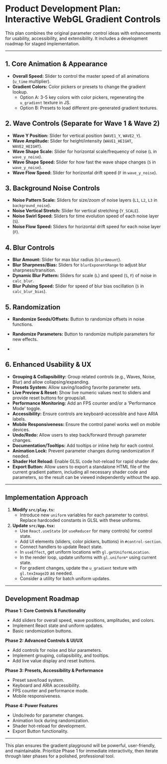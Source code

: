 # Product Development Plan: Interactive WebGL Gradient Controls

This plan combines the original parameter control ideas with enhancements for usability, accessibility, and extensibility. It includes a development roadmap for staged implementation.

---

## 1. Core Animation & Appearance

- **Overall Speed:** Slider to control the master speed of all animations (`u_time` multiplier).
- **Gradient Colors:** Color pickers or presets to change the gradient lookup.
  - Option A: 3-5 key colors with color pickers, regenerating the `u_gradient` texture in JS.
  - Option B: Presets to load different pre-generated gradient textures.

## 2. Wave Controls (Separate for Wave 1 & Wave 2)

- **Wave Y Position:** Slider for vertical position (`WAVE1_Y`, `WAVE2_Y`).
- **Wave Amplitude:** Slider for height/intensity (`WAVE1_HEIGHT`, `WAVE2_HEIGHT`).
- **Wave Shape Scale:** Slider for horizontal scale/frequency of noise (`L` in `wave_y_noise`).
- **Wave Shape Speed:** Slider for how fast the wave shape changes (`S` in `wave_y_noise`).
- **Wave Flow Speed:** Slider for horizontal drift speed (`F` in `wave_y_noise`).

## 3. Background Noise Controls

- **Noise Pattern Scale:** Sliders for size/zoom of noise layers (`L1`, `L2`, `L3` in `background_noise`).
- **Noise Vertical Stretch:** Slider for vertical stretching (`Y_SCALE`).
- **Noise Swirl Speed:** Sliders for time evolution speed of each noise layer (`S`).
- **Noise Flow Speed:** Sliders for horizontal drift speed for each noise layer (`F`).

## 4. Blur Controls

- **Blur Amount:** Slider for max blur radius (`blurAmount`).
- **Blur Sharpness/Bias:** Sliders for `blurExponentRange` to adjust blur sharpness/transition.
- **Dynamic Blur Pattern:** Sliders for scale (`L`) and speed (`S`, `F`) of noise in `calc_blur`.
- **Blur Pulsing Speed:** Slider for speed of blur bias oscillation (`S` in `calc_blur_bias`).

## 5. Randomization

- **Randomize Seeds/Offsets:** Button to randomize offsets in noise functions.
- **Randomize Parameters:** Button to randomize multiple parameters for new effects.

-
## 6. Enhanced Usability & UX

- **Grouping & Collapsibility:** Group related controls (e.g., Waves, Noise, Blur) and allow collapsing/expanding.
- **Presets System:** Allow saving/loading favorite parameter sets.
- **Live Preview & Reset:** Show live numeric values next to sliders and provide reset buttons for groups/all.
- **Performance Monitoring:** Add an FPS counter and/or a 'Performance Mode' toggle.
- **Accessibility:** Ensure controls are keyboard-accessible and have ARIA labels.
- **Mobile Responsiveness:** Ensure the control panel works well on mobile devices.
- **Undo/Redo:** Allow users to step back/forward through parameter changes.
- **Documentation/Tooltips:** Add tooltips or inline help for each control.
- **Animation Lock:** Prevent parameter changes during randomization if needed.
- **Shader Hot Reload:** Enable GLSL code hot-reload for rapid shader dev.
- **Export Button:** Allow users to export a standalone HTML file of the current gradient pattern, including all necessary shader code and parameters, so the result can be viewed independently without the app.

---

## Implementation Approach

1. **Modify `src/play.ts`:**
    - Introduce new `uniform` variables for each parameter to control. Replace hardcoded constants in GLSL with these uniforms.
2. **Update `src/App.tsx`:**
    - Use `React.useState` (or `useReducer` for many controls) for control state.
    - Add UI elements (sliders, color pickers, buttons) in `#control-section`.
    - Connect handlers to update React state.
    - In `useEffect`, get uniform locations with `gl.getUniformLocation`.
    - In the render loop, update uniforms with `gl.uniform*` using current state.
    - For gradient changes, update the `u_gradient` texture with `gl.texImage2D` as needed.
    - Consider a utility for batch uniform updates.

---

## Development Roadmap

**Phase 1: Core Controls & Functionality**
- Add sliders for overall speed, wave positions, amplitudes, and colors.
- Implement React state and uniform updates.
- Basic randomization buttons.

**Phase 2: Advanced Controls & UI/UX**
- Add controls for noise and blur parameters.
- Implement grouping, collapsibility, and tooltips.
- Add live value display and reset buttons.

**Phase 3: Presets, Accessibility & Performance**
- Preset save/load system.
- Keyboard and ARIA accessibility.
- FPS counter and performance mode.
- Mobile responsiveness.

**Phase 4: Power Features**
- Undo/redo for parameter changes.
- Animation lock during randomization.
- Shader hot-reload for development.
- Export Button functionality.

---

This plan ensures the gradient playground will be powerful, user-friendly, and maintainable. Prioritize Phase 1 for immediate interactivity, then iterate through later phases for a polished, professional tool.
